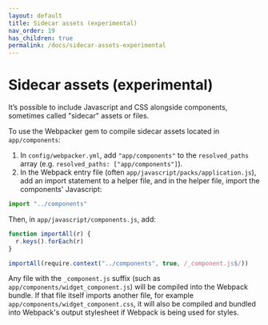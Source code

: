 ```yaml
---
layout: default
title: Sidecar assets (experimental)
nav_order: 19
has_children: true
permalink: /docs/sidecar-assets-experimental
---
```


# Sidecar assets \(experimental\)

It’s possible to include Javascript and CSS alongside components, sometimes called "sidecar" assets or files.

To use the Webpacker gem to compile sidecar assets located in `app/components`:

1. In `config/webpacker.yml`, add `"app/components"` to the `resolved_paths` array \(e.g. `resolved_paths: ["app/components"]`\).
2. In the Webpack entry file \(often `app/javascript/packs/application.js`\), add an import statement to a helper file, and in the helper file, import the components' Javascript:

```javascript
import "../components"
```

Then, in `app/javascript/components.js`, add:

```javascript
function importAll(r) {
  r.keys().forEach(r)
}

importAll(require.context("../components", true, /_component.js$/))
```

Any file with the `_component.js` suffix \(such as `app/components/widget_component.js`\) will be compiled into the Webpack bundle. If that file itself imports another file, for example `app/components/widget_component.css`, it will also be compiled and bundled into Webpack's output stylesheet if Webpack is being used for styles.

